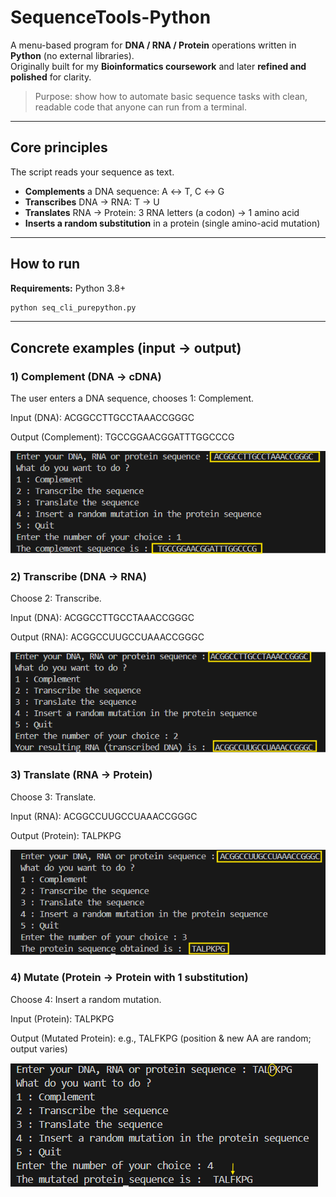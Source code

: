 # SequenceTools-Python

A menu-based program for **DNA / RNA / Protein** operations written in **Python** (no external libraries).  
Originally built for my **Bioinformatics coursework** and later **refined and polished** for clarity.

> Purpose: show how to automate basic sequence tasks with clean, readable code that anyone can run from a terminal.

---

##  Core principles
The script reads your sequence as text.
- **Complements** a DNA sequence: A ↔ T, C ↔ G  
- **Transcribes** DNA → RNA: T → U
- **Translates** RNA → Protein: 3 RNA letters (a codon) → 1 amino acid  
- **Inserts a random substitution** in a protein (single amino-acid mutation)

---

##  How to run

**Requirements:** Python 3.8+

```bash
python seq_cli_purepython.py
```
---
##  Concrete examples (input → output)

### 1) Complement (DNA → cDNA)

The user enters a DNA sequence, chooses 1: Complement.

Input (DNA): ACGGCCTTGCCTAAACCGGGC

Output (Complement): TGCCGGAACGGATTTGGCCCG

![Complement Example](assets/dna_complement.png)

### 2) Transcribe (DNA → RNA)

Choose 2: Transcribe.

Input (DNA): ACGGCCTTGCCTAAACCGGGC

Output (RNA): ACGGCCUUGCCUAAACCGGGC

![Transcribe Example](assets/dna_transcribe.png)

### 3) Translate (RNA → Protein)

Choose 3: Translate.

Input (RNA): ACGGCCUUGCCUAAACCGGGC

Output (Protein): TALPKPG

![Translate Example](assets/rna_translate.png)

### 4) Mutate (Protein → Protein with 1 substitution)

Choose 4: Insert a random mutation.

Input (Protein): TALPKPG

Output (Mutated Protein): e.g., TALFKPG (position & new AA are random; output varies)

![Mutation Example](assets/mutated_protein.png)






